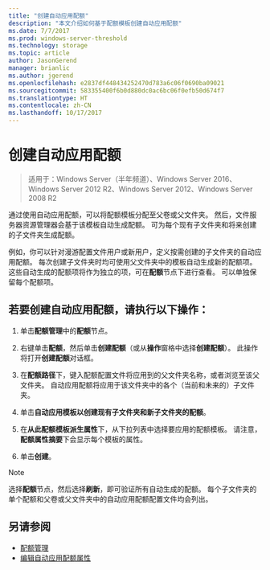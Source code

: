 ```yaml
---
title: "创建自动应用配额"
description: "本文介绍如何基于配额模板创建自动应用配额"
ms.date: 7/7/2017
ms.prod: windows-server-threshold
ms.technology: storage
ms.topic: article
author: JasonGerend
manager: brianlic
ms.author: jgerend
ms.openlocfilehash: e2837df448434252470d783a6c06f0690ba09021
ms.sourcegitcommit: 583355400f6b0d880dc0ac6bc06f0efb50d674f7
ms.translationtype: HT
ms.contentlocale: zh-CN
ms.lasthandoff: 10/17/2017
---
```

# <a name="create-an-auto-apply-quota"></a>创建自动应用配额

> 适用于：Windows Server（半年频道）、Windows Server 2016、Windows Server 2012 R2、Windows Server 2012、Windows Server 2008 R2

通过使用自动应用配额，可以将配额模板分配至父卷或父文件夹。 然后，文件服务器资源管理器会基于该模板自动生成配额。 可为每个现有子文件夹和将来创建的子文件夹生成配额。

例如，你可以针对漫游配置文件用户或新用户，定义按需创建的子文件夹的自动应用配额。 每次创建子文件夹时均可使用父文件夹中的模板自动生成新的配额项。 这些自动生成的配额项将作为独立的项，可在**配额**节点下进行查看。 可以单独保留每个配额项。

## <a name="to-create-an-auto-apply-quota"></a>若要创建自动应用配额，请执行以下操作：

1.  单击**配额管理**中的**配额**节点。

2.  右键单击**配额**，然后单击**创建配额**（或从**操作**窗格中选择**创建配额**）。 此操作将打开**创建配额**对话框。

3.  在**配额路径**下，键入配额配置文件将应用到的父文件夹名称，或者浏览至该父文件夹。 自动应用配额将应用于该文件夹中的各个（当前和未来的）子文件夹。

4.  单击**自动应用模板以创建现有子文件夹和新子文件夹的配额**。

5.  在**从此配额模板派生属性**下，从下拉列表中选择要应用的配额模板。 请注意，**配额属性摘要**下会显示每个模板的属性。

6.  单击**创建**。

> [!Note]
> 选择**配额**节点，然后选择**刷新**，即可验证所有自动生成的配额。 每个子文件夹的单个配额和父卷或父文件夹中的自动应用配额配置文件均会列出。

## <a name="see-also"></a>另请参阅

-   [配额管理](quota-management.md)
-   [编辑自动应用配额属性](edit-auto-apply-quota-properties.md)